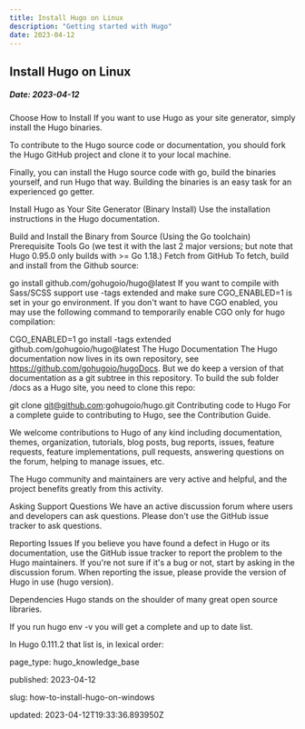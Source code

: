 ```yaml
---
title: Install Hugo on Linux 
description: "Getting started with Hugo"
date: 2023-04-12
---
```


## Install Hugo on Linux
##### Date: 2023-04-12



Choose How to Install
If you want to use Hugo as your site generator, simply install the Hugo binaries.

To contribute to the Hugo source code or documentation, you should fork the Hugo GitHub project and clone it to your local machine.

Finally, you can install the Hugo source code with go, build the binaries yourself, and run Hugo that way. Building the binaries is an easy task for an experienced go getter.

Install Hugo as Your Site Generator (Binary Install)
Use the installation instructions in the Hugo documentation.

Build and Install the Binary from Source (Using the Go toolchain)
Prerequisite Tools
Go (we test it with the last 2 major versions; but note that Hugo 0.95.0 only builds with >= Go 1.18.)
Fetch from GitHub
To fetch, build and install from the Github source:

go install github.com/gohugoio/hugo@latest
If you want to compile with Sass/SCSS support use -tags extended and make sure CGO_ENABLED=1 is set in your go environment. If you don't want to have CGO enabled, you may use the following command to temporarily enable CGO only for hugo compilation:

CGO_ENABLED=1 go install -tags extended github.com/gohugoio/hugo@latest
The Hugo Documentation
The Hugo documentation now lives in its own repository, see https://github.com/gohugoio/hugoDocs. But we do keep a version of that documentation as a git subtree in this repository. To build the sub folder /docs as a Hugo site, you need to clone this repo:

git clone git@github.com:gohugoio/hugo.git
Contributing code to Hugo
For a complete guide to contributing to Hugo, see the Contribution Guide.

We welcome contributions to Hugo of any kind including documentation, themes, organization, tutorials, blog posts, bug reports, issues, feature requests, feature implementations, pull requests, answering questions on the forum, helping to manage issues, etc.

The Hugo community and maintainers are very active and helpful, and the project benefits greatly from this activity.

Asking Support Questions
We have an active discussion forum where users and developers can ask questions. Please don't use the GitHub issue tracker to ask questions.

Reporting Issues
If you believe you have found a defect in Hugo or its documentation, use the GitHub issue tracker to report the problem to the Hugo maintainers. If you're not sure if it's a bug or not, start by asking in the discussion forum. When reporting the issue, please provide the version of Hugo in use (hugo version).

Dependencies
Hugo stands on the shoulder of many great open source libraries.

If you run hugo env -v you will get a complete and up to date list.

In Hugo 0.111.2 that list is, in lexical order:

page_type: hugo_knowledge_base

published: 2023-04-12

slug: how-to-install-hugo-on-windows

updated: 2023-04-12T19:33:36.893950Z

